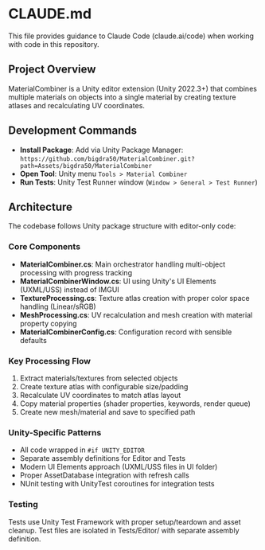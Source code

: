# CLAUDE.md

This file provides guidance to Claude Code (claude.ai/code) when working with code in this repository.

## Project Overview
MaterialCombiner is a Unity editor extension (Unity 2022.3+) that combines multiple materials on objects into a single material by creating texture atlases and recalculating UV coordinates.

## Development Commands
- **Install Package**: Add via Unity Package Manager: `https://github.com/bigdra50/MaterialCombiner.git?path=Assets/bigdra50/MaterialCombiner`
- **Open Tool**: Unity menu `Tools > Material Combiner`
- **Run Tests**: Unity Test Runner window (`Window > General > Test Runner`)

## Architecture
The codebase follows Unity package structure with editor-only code:

### Core Components
- **MaterialCombiner.cs**: Main orchestrator handling multi-object processing with progress tracking
- **MaterialCombinerWindow.cs**: UI using Unity's UI Elements (UXML/USS) instead of IMGUI
- **TextureProcessing.cs**: Texture atlas creation with proper color space handling (Linear/sRGB)
- **MeshProcessing.cs**: UV recalculation and mesh creation with material property copying
- **MaterialCombinerConfig.cs**: Configuration record with sensible defaults

### Key Processing Flow
1. Extract materials/textures from selected objects
2. Create texture atlas with configurable size/padding
3. Recalculate UV coordinates to match atlas layout
4. Copy material properties (shader properties, keywords, render queue)
5. Create new mesh/material and save to specified path

### Unity-Specific Patterns
- All code wrapped in `#if UNITY_EDITOR`
- Separate assembly definitions for Editor and Tests
- Modern UI Elements approach (UXML/USS files in UI folder)
- Proper AssetDatabase integration with refresh calls
- NUnit testing with UnityTest coroutines for integration tests

### Testing
Tests use Unity Test Framework with proper setup/teardown and asset cleanup. Test files are isolated in Tests/Editor/ with separate assembly definition.